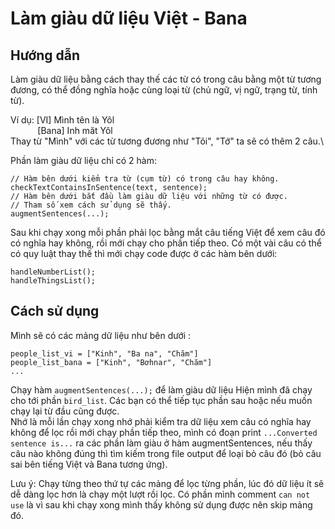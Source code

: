 # Làm giàu dữ liệu Việt - Bana

## Hướng dẫn
Làm giàu dữ liệu bằng cách thay thế các từ có trong câu bằng một từ tương đương, có thể đồng nghĩa hoặc cùng loại từ (chủ ngữ, vị ngữ, trạng từ, tính từ). 

Ví dụ: [VI] Mình tên là Yôl\
       &nbsp;&nbsp;&nbsp;&nbsp;&nbsp;&nbsp;&nbsp;&nbsp;&nbsp;&nbsp;&nbsp;[Bana] Inh măt Yôl\
Thay từ "Mình" với các từ tương đương như "Tôi", "Tớ" ta sẽ có thêm 2 câu.\

Phần làm giàu dữ liệu chỉ có 2 hàm:
```
// Hàm bên dưới kiểm tra từ (cụm từ) có trong câu hay không.  
checkTextContainsInSentence(text, sentence);
// Hàm bên dưới bắt đầu làm giàu dữ liệu với những từ có được.
// Tham số xem cách sử dụng sẽ thấy.
augmentSentences(...);
```
Sau khi chạy xong mỗi phần phải lọc bằng mắt câu tiếng Việt để xem câu đó có nghĩa hay không, rồi mới chạy cho phần tiếp theo. Có một vài câu có thể có quy luật thay thế thì mới chạy code được ở các hàm bên dưới:
```
handleNumberList(); 
handleThingsList();
```

## Cách sử dụng

Mình sẽ có các mảng dữ liệu như bên dưới :
```
people_list_vi = ["Kinh", "Ba na", "Chăm"]
people_list_bana = ["Kinh", "Bơhnar", "Chăm"]
...
```
Chạy hàm `augmentSentences(...);` để làm giàu dữ liệu
Hiện mình đã chạy cho tới phần `bird_list`. Các bạn có thể tiếp tục phần sau hoặc nếu muốn chạy lại từ đầu cũng được. \
Nhớ là mỗi lần chạy xong nhớ phải kiểm tra dữ liệu xem câu có nghĩa hay không để lọc rồi mới chạy phần tiếp theo, mình có đoạn print `...Converted sentence is...` ra các phần làm giàu ở hàm augmentSentences, nếu thấy câu nào không đúng thì tìm kiếm trong file output để loại bỏ câu đó (bỏ câu sai bên tiếng Việt và Bana tương ứng).

Lưu ý: Chạy từng theo thứ tự các mảng để lọc từng phần, lúc đó dữ liệu ít sẽ dễ dàng lọc hơn là chạy một lượt rồi lọc.
Có phần mình comment `can not use` là vì sau khi chạy xong mình thấy không sử dụng được nên skip mảng đó.
